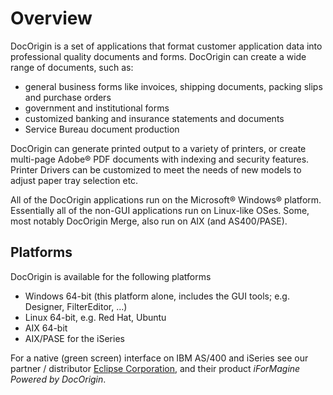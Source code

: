 # Overview
DocOrigin is a set of applications that format customer application data into professional quality documents and forms. DocOrigin can create a wide range of documents, such as:

* general business forms like invoices, shipping documents, packing slips and purchase orders
* government and institutional forms
* customized banking and insurance statements and documents
* Service Bureau document production

DocOrigin can generate printed output to a variety of printers, or create multi-page Adobe® PDF documents with indexing and security features. Printer Drivers can be customized to meet the needs of new models to adjust paper tray selection etc.

All of the DocOrigin applications run on the Microsoft® Windows® platform. Essentially all of the non-GUI applications run on Linux-like OSes. Some, most notably DocOrigin Merge, also run on AIX (and AS400/PASE).

## Platforms
DocOrigin is available for the following platforms

* Windows 64-bit (this platform alone, includes the GUI tools; e.g. Designer, FilterEditor, …)
* Linux 64-bit, e.g. Red Hat, Ubuntu
* AIX 64-bit
* AIX/PASE for the iSeries

For a native (green screen) interface on IBM AS/400 and iSeries see our partner / distributor [Eclipse Corporation](http://www.eclipsecorp.us/), and their product _iForMagine Powered by DocOrigin_.